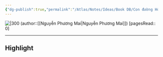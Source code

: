 ```yaml
---
{"dg-publish":true,"permalink":"/Atlas/Notes/Ideas/Book DB/Con đường Hồi giáo/","noteIcon":""}
---
```


![|300](https://i.gr-assets.com/images/S/compressed.photo.goodreads.com/books/1395048365l/21474711.jpg)
(author::[[Nguyễn Phương Mai\|Nguyễn Phương Mai]])
[pagesRead:: 0]



---
## Highlight

